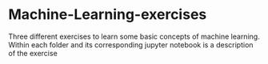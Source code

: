# Machine-Learning-exercises
Three different exercises to learn some basic concepts of machine learning. Within each folder and its corresponding jupyter notebook is a description of the exercise
